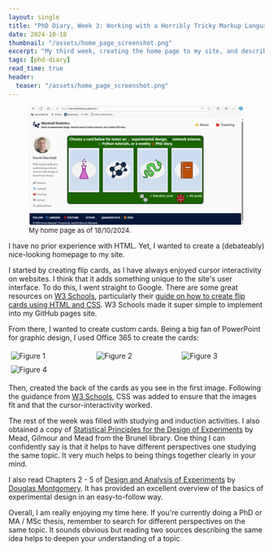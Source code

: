 ```yaml
---
layout: single
title: "PhD Diary, Week 3: Working with a Horribly Tricky Markup Language"
date: 2024-10-18
thumbnail: "/assets/home_page_screenshot.png"
excerpt: "My third week, creating the home page to my site, and describing the benefits of synthesising sources."
tags: [phd-diary]
read_time: true
header:
  teaser: "/assets/home_page_screenshot.png"
---
```


<script src="https://polyfill.io/v3/polyfill.min.js?features=es6"></script>
<script id="MathJax-script" async src="https://cdn.jsdelivr.net/npm/mathjax@3/es5/tex-mml-chtml.js"></script>
<script type="text/javascript" async
  src="https://cdnjs.cloudflare.com/ajax/libs/mathjax/2.7.7/MathJax.js?config=TeX-MML-AM_CHTML">
</script>
<figure>
  <img src="/assets/home_page_screenshot.png" alt="My home page as of 18/10/2024." title="My home page as of 18/10/2024." style="width=100%;">
  <figcaption style="font-size: small;">My home page as of 18/10/2024. </figcaption>
</figure>
I have no prior experience with HTML. Yet, I wanted to create a (debateably) nice-looking homepage to my site.

I started by creating flip cards, as I have always enjoyed cursor interactivity on websites. I think that it adds something unique to the site's user interface. To do this, I went straight to Google. There are some great resources on [W3 Schools](https://www.w3schools.com/html/), particularly their [guide on how to create flip cards using HTML and CSS](https://www.w3schools.com/howto/howto_css_flip_card.asp). W3 Schools made it super simple to implement into my GitHub pages site. 

From there, I wanted to create custom cards. Being a big fan of PowerPoint for graphic design, I used Office 365 to create the cards:

<div style="display: flex; flex-wrap: wrap;">
  <div style="flex: 25%; padding: 5px;">
    <img src="/assets/card_doe_front.png" alt="Figure 1" style="width: 100%;">
  </div>
  <div style="flex: 25%; padding: 5px;">
    <img src="/assets/card_net_front.png" alt="Figure 2" style="width: 100%;">
  </div>
  <div style="flex: 25%; padding: 5px;">
    <img src="/assets/card_py_front.png" alt="Figure 3" style="width: 100%;">
  </div>
  <div style="flex: 25%; padding: 5px;">
    <img src="/assets/card_diary_front.png" alt="Figure 4" style="width: 100%;">
  </div>
</div>


Then, created the back of the cards as you see in the first image. Following the guidance from [W3 Schools](https://www.w3schools.com/howto/howto_css_flip_card.asp), CSS was added to ensure that the images fit and that the cursor-interactivity worked. 

The rest of the week was filled with studying and induction activities. I also obtained a copy of [Statistical Principles for the Design of Experiments](https://kclpure.kcl.ac.uk/portal/en/publications/statistical-principles-for-the-design-of-experiments) by Mead, Gilmour and Mead from the Brunel library. One thing I can confidently say is that it helps to have different perspectives one studying the same topic. It very much helps to being things together clearly in your mind.

I also read Chapters 2 - 5 of [Design and Analysis of Experiments](https://www.wiley.com/en-us/Design+and+Analysis+of+Experiments%2C+10th+Edition-p-9781119492443) by [Douglas Montgomery](https://scholar.google.com/citations?user=5PboKNAAAAAJ&inst=18254509834311452328). It has provided an excellent overview of the basics of experimental design in an easy-to-follow way. 

Overall, I am really enjoying my time here. If you're currently doing a PhD or MA / MSc thesis, remember to search for different perspectives on the same topic. It sounds obvious but reading two sources describing the same idea helps to deepen your understanding of a topic. 
